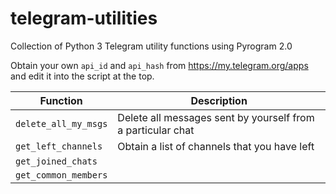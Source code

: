 # telegram-utilities
Collection of Python 3 Telegram utility functions using Pyrogram 2.0

Obtain your own `api_id` and `api_hash` from https://my.telegram.org/apps and edit it into the script at the top.

| Function             | Description                                                 |
|----------------------|-------------------------------------------------------------|
| `delete_all_my_msgs` | Delete all messages sent by yourself from a particular chat |
| `get_left_channels`  | Obtain a list of channels that you have left                |
| `get_joined_chats`   |                                                             |
| `get_common_members` |                                                             |
